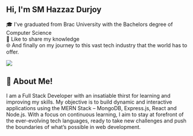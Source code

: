 ## Hi, I'm SM Hazzaz Durjoy

<p>
🎓 I've graduated from Brac University with the Bachelors degree of Computer Science </br>
🎤 Like to share my knowledge </br>
🌐 And finally on my journey to this vast tech industry that the world has to offer.
</p>

![](https://komarev.com/ghpvc/?username=sh-hdurjoy)

## 🚀 About Me!
<p>I am a Full Stack Developer with an insatiable thirst for learning and improving my skills. My objective is to build dynamic and interactive applications using the MERN Stack – MongoDB, Express.js, React and Node.js. With a focus on continuous learning, I aim to stay at forefront of the ever-evolving tech languages, ready to take new challenges and push the boundaries of what’s possible in web development.</p>
